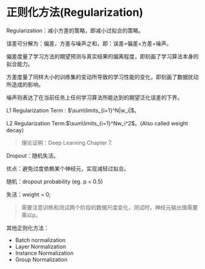 # 正则化方法(Regularization)

Regularization：减小方差的策略，即减小过拟合的策略。

误差可分解为：偏差，方差与噪声之和，即：误差=偏差+方差+噪声。

偏差度量了学习方法的期望预测与真实结果的偏离程度，即刻画了学习算法本身的拟合能力。

方差度量了同样大小的训练集的变动所导致的学习性能的变化，即刻画了数据扰动所造成的影响。

噪声则表达了在当前任务上任何学习算法所能达到的期望泛化误差的下界。



L1 Regularization Term : $\sum\limits_{i=1}^N|w_i|$。

L2 Regularization Term:$\sum\limits_{i=1}^Nw_i^2$。(Also called weight decay)

> 理论证明：Deep Learning Chapter 7.



Dropout：随机失活。

优点：避免过度依赖某个神经元，实现减轻过拟合。

随机：dropout probability (eg. p = 0.5)

失活：weight = 0;

> 需要注意训练和测试两个阶段的数据尺度变化，测试时，神经元输出值需要乘以p。

其他正则化方法：

+ Batch normalization
+ Layer Normalization
+ Instance Normalization
+ Group Normalization

